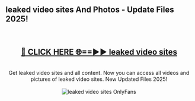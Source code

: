 <h2>leaked video sites And Photos - Update Files 2025!</h2>
<br>
<div align="center">
<h2><a href="https://betterlinks.top/A2PfLJ" rel="nofollow">🔴 CLICK HERE 🌐==►► leaked video sites</a></h2>
<br>
Get leaked video sites and all content. Now you can access all videos and pictures of leaked video sites. New Updated Files 2025!
<br>
<br>
<a href="https://betterlinks.top/A2PfLJ" rel="nofollow" data-target="animated-image.originalLink"><img src="https://i.imgur.com/dJHk4Zq.gif" alt="leaked video sites OnlyFans" style="max-width: 100%; display: inline-block;" data-target="animated-image.originalImage"></a>
</div>
<br>
